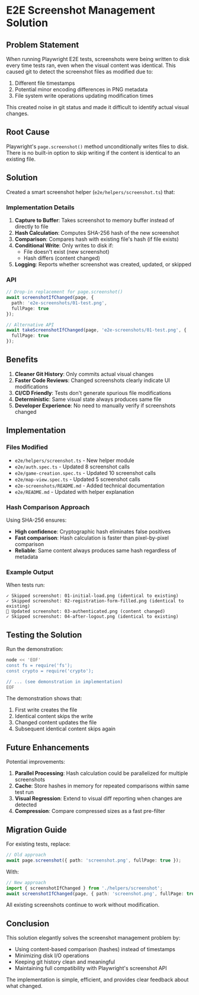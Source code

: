 # E2E Screenshot Management Solution

## Problem Statement

When running Playwright E2E tests, screenshots were being written to disk every time tests ran, even when the visual content was identical. This caused git to detect the screenshot files as modified due to:

1. Different file timestamps
2. Potential minor encoding differences in PNG metadata
3. File system write operations updating modification times

This created noise in git status and made it difficult to identify actual visual changes.

## Root Cause

Playwright's `page.screenshot()` method unconditionally writes files to disk. There is no built-in option to skip writing if the content is identical to an existing file.

## Solution

Created a smart screenshot helper (`e2e/helpers/screenshot.ts`) that:

### Implementation Details

1. **Capture to Buffer**: Takes screenshot to memory buffer instead of directly to file
2. **Hash Calculation**: Computes SHA-256 hash of the new screenshot
3. **Comparison**: Compares hash with existing file's hash (if file exists)
4. **Conditional Write**: Only writes to disk if:
   - File doesn't exist (new screenshot)
   - Hash differs (content changed)
5. **Logging**: Reports whether screenshot was created, updated, or skipped

### API

```typescript
// Drop-in replacement for page.screenshot()
await screenshotIfChanged(page, { 
  path: 'e2e-screenshots/01-test.png', 
  fullPage: true 
});

// Alternative API
await takeScreenshotIfChanged(page, 'e2e-screenshots/01-test.png', { 
  fullPage: true 
});
```

## Benefits

1. **Cleaner Git History**: Only commits actual visual changes
2. **Faster Code Reviews**: Changed screenshots clearly indicate UI modifications
3. **CI/CD Friendly**: Tests don't generate spurious file modifications
4. **Deterministic**: Same visual state always produces same file
5. **Developer Experience**: No need to manually verify if screenshots changed

## Implementation

### Files Modified

- `e2e/helpers/screenshot.ts` - New helper module
- `e2e/auth.spec.ts` - Updated 8 screenshot calls
- `e2e/game-creation.spec.ts` - Updated 10 screenshot calls
- `e2e/map-view.spec.ts` - Updated 5 screenshot calls
- `e2e-screenshots/README.md` - Added technical documentation
- `e2e/README.md` - Updated with helper explanation

### Hash Comparison Approach

Using SHA-256 ensures:
- **High confidence**: Cryptographic hash eliminates false positives
- **Fast comparison**: Hash calculation is faster than pixel-by-pixel comparison
- **Reliable**: Same content always produces same hash regardless of metadata

### Example Output

When tests run:

```
✓ Skipped screenshot: 01-initial-load.png (identical to existing)
✓ Skipped screenshot: 02-registration-form-filled.png (identical to existing)
📸 Updated screenshot: 03-authenticated.png (content changed)
✓ Skipped screenshot: 04-after-logout.png (identical to existing)
```

## Testing the Solution

Run the demonstration:

```bash
node << 'EOF'
const fs = require('fs');
const crypto = require('crypto');

// ... (see demonstration in implementation)
EOF
```

The demonstration shows that:
1. First write creates the file
2. Identical content skips the write
3. Changed content updates the file
4. Subsequent identical content skips again

## Future Enhancements

Potential improvements:

1. **Parallel Processing**: Hash calculation could be parallelized for multiple screenshots
2. **Cache**: Store hashes in memory for repeated comparisons within same test run
3. **Visual Regression**: Extend to visual diff reporting when changes are detected
4. **Compression**: Compare compressed sizes as a fast pre-filter

## Migration Guide

For existing tests, replace:

```typescript
// Old approach
await page.screenshot({ path: 'screenshot.png', fullPage: true });
```

With:

```typescript
// New approach
import { screenshotIfChanged } from './helpers/screenshot';
await screenshotIfChanged(page, { path: 'screenshot.png', fullPage: true });
```

All existing screenshots continue to work without modification.

## Conclusion

This solution elegantly solves the screenshot management problem by:
- Using content-based comparison (hashes) instead of timestamps
- Minimizing disk I/O operations
- Keeping git history clean and meaningful
- Maintaining full compatibility with Playwright's screenshot API

The implementation is simple, efficient, and provides clear feedback about what changed.
